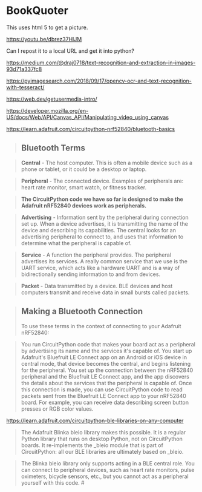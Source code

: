 # BookQuoter

This uses html 5 to get a picture.

https://youtu.be/dbrez37HlJM

Can I repost it to a local URL and get it into python?



https://medium.com/@draj0718/text-recognition-and-extraction-in-images-93d71a337fc8

https://pyimagesearch.com/2018/09/17/opencv-ocr-and-text-recognition-with-tesseract/

https://web.dev/getusermedia-intro/

https://developer.mozilla.org/en-US/docs/Web/API/Canvas_API/Manipulating_video_using_canvas


https://learn.adafruit.com/circuitpython-nrf52840/bluetooth-basics

> ## Bluetooth Terms

> **Central** - The host computer. This is often a mobile device such as a phone or tablet, or it could be a desktop or laptop.

> **Peripheral** - The connected device. Examples of peripherals are: heart rate monitor, smart watch, or fitness tracker. 

> **The CircuitPython code we have so far is designed to make the Adafruit nRF52840 devices work as peripherals.**

> **Advertising** - Information sent by the peripheral during connection set up. When a device advertises, it is transmitting the name of the device and describing its capabilities. The central looks for an advertising peripheral to connect to, and uses that information to determine what the peripheral is capable of.

> **Service** - A function the peripheral provides. The peripheral advertises its services. A really common service that we use is the UART service, which acts like a hardware UART and is a way of bidirectionally sending information to and from devices. 

> **Packet** - Data transmitted by a device. BLE devices and host computers transmit and receive data in small bursts called packets.

> ## Making a Bluetooth Connection
> To use these terms in the context of connecting to your Adafruit nRF52840:

> You run CircuitPython code that makes your board act as a peripheral by advertising its name and the services it's capable of.
> You start up Adafruit's Bluefruit LE Connect app on an Android or iOS device in central mode, that device becomes the central, and begins listening for the peripheral.
You set up the connection between the nRF52840 peripheral and the Bluefruit LE Connect app, and the app discovers the details about the services that the peripheral is capable of.
Once this connection is made, you can use CircuitPython code to read packets sent from the Bluefruit LE Connect app to your nRF52840 board. For example, you can receive data describing screen button presses or RGB color values.


https://learn.adafruit.com/circuitpython-ble-libraries-on-any-computer

> The Adafruit Blinka bleio library makes this possible. It is a regular Python library that runs on desktop Python, not on CircuitPython boards. It re-implements the _bleio module that is part of CircuitPython: all our BLE libraries are ultimately based on _bleio.

> The Blinka bleio library only supports acting in a BLE central role. You can connect to peripheral devices, such as heart rate monitors, pulse oximeters, bicycle sensors, etc., but you cannot act as a peripheral yourself with this code. #